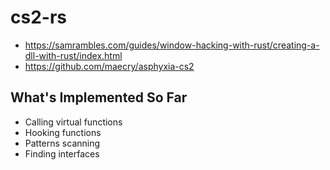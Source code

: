 # cs2-rs

- <https://samrambles.com/guides/window-hacking-with-rust/creating-a-dll-with-rust/index.html>
- <https://github.com/maecry/asphyxia-cs2>

## What's Implemented So Far

- Calling virtual functions
- Hooking functions
- Patterns scanning
- Finding interfaces
